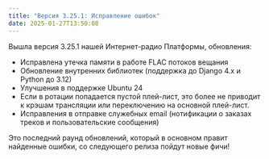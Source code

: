 ```yaml
---
title: "Версия 3.25.1: Исправление ошибок"
date: 2025-01-27T13:50:08
---
```


Вышла версия 3.25.1 нашей Интернет-радио Платформы, обновления:
- Исправлена утечка памяти в работе FLAC потоков вещания
- Обновление внутренних библиотек (поддержка до Django 4.x и Python до 3.12)
- Улучшения в поддержке Ubuntu 24
- Если в ротации попадается пустой плей-лист, это более не приводит к крэшам трансляции или переключению на основной плей-лист.
- Исправления в отправке служебных email (нотификации о заказах треков и пользовательские сообщения)

Это последний раунд обновлений, который в основном правит найденные ошибки, со следующего релиза пойдут новые фичи!
